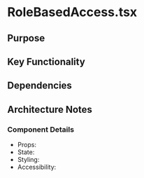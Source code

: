 # RoleBasedAccess.tsx

## Purpose

## Key Functionality

## Dependencies

## Architecture Notes

### Component Details
- Props: 
- State: 
- Styling: 
- Accessibility: 
